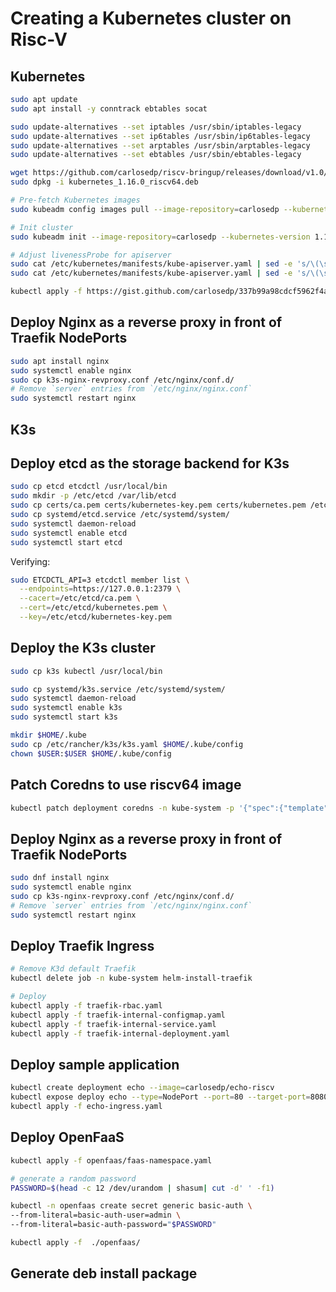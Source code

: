 # Creating a Kubernetes cluster on Risc-V

## Kubernetes

```bash
sudo apt update
sudo apt install -y conntrack ebtables socat

sudo update-alternatives --set iptables /usr/sbin/iptables-legacy
sudo update-alternatives --set ip6tables /usr/sbin/ip6tables-legacy
sudo update-alternatives --set arptables /usr/sbin/arptables-legacy
sudo update-alternatives --set ebtables /usr/sbin/ebtables-legacy

wget https://github.com/carlosedp/riscv-bringup/releases/download/v1.0/kubernetes_1.16.0_riscv64.deb
sudo dpkg -i kubernetes_1.16.0_riscv64.deb

# Pre-fetch Kubernetes images
sudo kubeadm config images pull --image-repository=carlosedp --kubernetes-version 1.16.0

# Init cluster
sudo kubeadm init --image-repository=carlosedp --kubernetes-version 1.16.0 --ignore-preflight-errors SystemVerification,KubeletVersion --pod-network-cidr=10.244.0.0/16

# Adjust livenessProbe for apiserver
sudo cat /etc/kubernetes/manifests/kube-apiserver.yaml | sed -e 's/\(\s*initialDelaySeconds\).*/\1: 150/'
sudo cat /etc/kubernetes/manifests/kube-apiserver.yaml | sed -e 's/\(\s*timeoutSeconds\).*/\1: 60/'

kubectl apply -f https://gist.github.com/carlosedp/337b99a98cdcf5962f4a0e24a778994c/raw/kube-flannel.yml
```

## Deploy Nginx as a reverse proxy in front of Traefik NodePorts

```bash
sudo apt install nginx
sudo systemctl enable nginx
sudo cp k3s-nginx-revproxy.conf /etc/nginx/conf.d/
# Remove `server` entries from `/etc/nginx/nginx.conf`
sudo systemctl restart nginx
```

## K3s

## Deploy etcd as the storage backend for K3s

```bash
sudo cp etcd etcdctl /usr/local/bin
sudo mkdir -p /etc/etcd /var/lib/etcd
sudo cp certs/ca.pem certs/kubernetes-key.pem certs/kubernetes.pem /etc/etcd/
sudo cp systemd/etcd.service /etc/systemd/system/
sudo systemctl daemon-reload
sudo systemctl enable etcd
sudo systemctl start etcd
```

Verifying:

```bash
sudo ETCDCTL_API=3 etcdctl member list \
  --endpoints=https://127.0.0.1:2379 \
  --cacert=/etc/etcd/ca.pem \
  --cert=/etc/etcd/kubernetes.pem \
  --key=/etc/etcd/kubernetes-key.pem
```

## Deploy the K3s cluster

```bash
sudo cp k3s kubectl /usr/local/bin

sudo cp systemd/k3s.service /etc/systemd/system/
sudo systemctl daemon-reload
sudo systemctl enable k3s
sudo systemctl start k3s

mkdir $HOME/.kube
sudo cp /etc/rancher/k3s/k3s.yaml $HOME/.kube/config
chown $USER:$USER $HOME/.kube/config
```

## Patch Coredns to use riscv64 image

```bash
kubectl patch deployment coredns -n kube-system -p '{"spec":{"template":{"spec":{"containers":[{"name":"coredns","image":"carlosedp/coredns:v1.3.0-riscv64"}]}}}}'
```

## Deploy Nginx as a reverse proxy in front of Traefik NodePorts

```bash
sudo dnf install nginx
sudo systemctl enable nginx
sudo cp k3s-nginx-revproxy.conf /etc/nginx/conf.d/
# Remove `server` entries from `/etc/nginx/nginx.conf`
sudo systemctl restart nginx
```


## Deploy Traefik Ingress

```bash
# Remove K3d default Traefik
kubectl delete job -n kube-system helm-install-traefik

# Deploy
kubectl apply -f traefik-rbac.yaml
kubectl apply -f traefik-internal-configmap.yaml
kubectl apply -f traefik-internal-service.yaml
kubectl apply -f traefik-internal-deployment.yaml
```

## Deploy sample application

```bash
kubectl create deployment echo --image=carlosedp/echo-riscv
kubectl expose deploy echo --type=NodePort --port=80 --target-port=8080
kubectl apply -f echo-ingress.yaml
```

## Deploy OpenFaaS

```bash
kubectl apply -f openfaas/faas-namespace.yaml

# generate a random password
PASSWORD=$(head -c 12 /dev/urandom | shasum| cut -d' ' -f1)

kubectl -n openfaas create secret generic basic-auth \
--from-literal=basic-auth-user=admin \
--from-literal=basic-auth-password="$PASSWORD"

kubectl apply -f  ./openfaas/
```

## Generate deb install package



